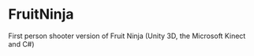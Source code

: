 FruitNinja
==========

First person shooter version of Fruit Ninja (Unity 3D, the Microsoft Kinect and C#)

